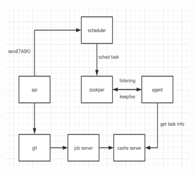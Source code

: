 

<img width="550" height="450" src="https://github.com/kaerdo/Rscheduler/raw/master/Screenshots/www.jpeg"/>
